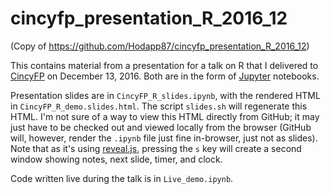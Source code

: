# cincyfp_presentation_R_2016_12

(Copy of https://github.com/Hodapp87/cincyfp_presentation_R_2016_12)

This contains material from a presentation for a talk on R that I
delivered
to
[CincyFP](https://cincyfp.wordpress.com/2016/11/29/december-meeting-5/) on
December 13, 2016.  Both are in the form
of [Jupyter](http://jupyter.org/) notebooks.

Presentation slides are in `CincyFP_R_slides.ipynb`, with the rendered
HTML in `CincyFP_R_demo.slides.html`.  The script `slides.sh` will
regenerate this HTML.  I'm not sure of a way to view this HTML
directly from GitHub; it may just have to be checked out and viewed
locally from the browser (GitHub will, however, render the `.ipynb`
file just fine in-browser, just not as slides).  Note that as it's
using [reveal.js](http://lab.hakim.se/reveal-js/), pressing the `s`
key will create a second window showing notes, next slide, timer, and
clock.

Code written live during the talk is in `Live_demo.ipynb`.
